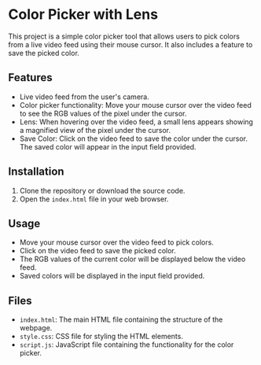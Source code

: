 # Color Picker with Lens

This project is a simple color picker tool that allows users to pick colors from a live video feed using their mouse cursor. It also includes a feature to save the picked color.

## Features

- Live video feed from the user's camera.
- Color picker functionality: Move your mouse cursor over the video feed to see the RGB values of the pixel under the cursor.
- Lens: When hovering over the video feed, a small lens appears showing a magnified view of the pixel under the cursor.
- Save Color: Click on the video feed to save the color under the cursor. The saved color will appear in the input field provided.

## Installation

1. Clone the repository or download the source code.
2. Open the `index.html` file in your web browser.

## Usage

- Move your mouse cursor over the video feed to pick colors.
- Click on the video feed to save the picked color.
- The RGB values of the current color will be displayed below the video feed.
- Saved colors will be displayed in the input field provided.

## Files

- `index.html`: The main HTML file containing the structure of the webpage.
- `style.css`: CSS file for styling the HTML elements.
- `script.js`: JavaScript file containing the functionality for the color picker.


